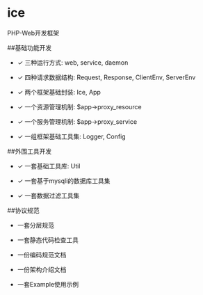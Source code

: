 # ice

PHP-Web开发框架

##基础功能开发

* ✓ 三种运行方式: web, service, daemon
	
* ✓ 四种请求数据结构: Request, Response, ClientEnv, ServerEnv
	
* ✓ 两个框架基础封装: Ice, App
	
* ✓ 一个资源管理机制: $app->proxy_resource
	
* ✓ 一个服务管理机制: $app->proxy_service
	
* ✓ 一组框架基础工具集: Logger, Config
	
##外围工具开发

* ✓ 一套基础工具库: Util
	
* ✓ 一套基于mysqli的数据库工具集
	
* ✓ 一套数据过滤工具集
	
##协议规范

* 一套分层规范
	
* 一套静态代码检查工具
	
* 一份编码规范文档
	
* 一份架构介绍文档
	
* 一套Example使用示例
